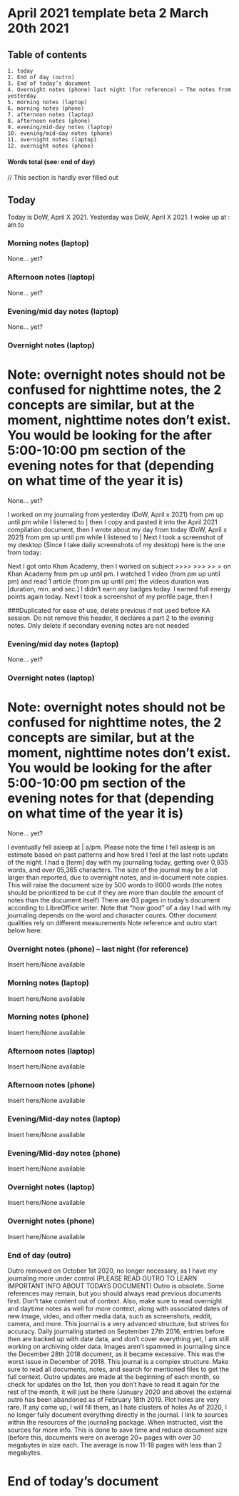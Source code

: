 # April 2021 template beta 2 March 20th 2021
## Table of contents
    1. today
    2. End of day (outro)
    3. End of today’s document
    4. Overnight notes (phone) last night (for reference) – The notes from yesterday
    5. morning notes (laptop)
    6. morning notes (phone)
    7. afternoon notes (laptop)
    8. afternoon notes (phone)
    9. evening/mid-day notes (laptop)
    10. evening/mid-day notes (phone)
    11. overnight notes (laptop)
    12. overnight notes (phone)
#### Words total (see: end of day)
// This section is hardly ever filled out
## Today 
Today is DoW, April X 2021. Yesterday was DoW, April X 2021. I woke up at : am to

### Morning notes (laptop)
None… yet?

### Afternoon notes (laptop)
None… yet?

### Evening/mid day notes (laptop)
None… yet?

### Overnight notes (laptop)
# Note: overnight notes should not be confused for nighttime notes, the 2 concepts are similar, but at the moment, nighttime notes don’t exist. You would be looking for the after 5:00-10:00 pm section of the evening notes for that (depending on what time of the year it is)
None… yet?

I worked on my journaling from yesterday (DoW, April x 2021) from pm up until pm while I listened to | then I copy and pasted it into the April 2021 compilation document, then I wrote about my day from today (DoW, April x 2021) from pm up until pm while I listened to | Next I took a screenshot of my desktop (Since I take daily screenshots of my desktop) here is the one from today:

Next I got onto Khan Academy, then I worked on subject >>>> >>> >> > on Khan Academy from pm up until pm. I watched 1 video (from pm up until pm) and read 1 article (from pm up until pm) the videos duration was [duration, min. and sec.] I didn’t earn any badges today. I earned full energy points again today. Next I took a screenshot of my profile page, then I

###Duplicated for ease of use, delete previous if not used before KA session. Do not remove this header, it declares a part 2 to the evening notes. Only delete if secondary evening notes are not needed
### Evening/mid day notes (laptop)
None… yet?

### Overnight notes (laptop)
# Note: overnight notes should not be confused for nighttime notes, the 2 concepts are similar, but at the moment, nighttime notes don’t exist. You would be looking for the after 5:00-10:00 pm section of the evening notes for that (depending on what time of the year it is)
None… yet?

I eventually fell asleep at | a/pm. Please note the time I fell asleep is an estimate based on past patterns and how tired I feel at the last note update of the night. I had a [term] day with my journaling today, getting over 0,935 words, and over 05,365 characters. The size of the journal may be a lot larger than reported, due to overnight notes, and in-document note copies. This will raise the document size by 500 words to 8000 words (the notes should be prioritized to be cut if they are more than double the amount of notes than the document itself) There are 03 pages in today’s document according to LibreOffice writer. Note that “how good” of a day I had with my journaling depends on the word and character counts. Other document qualities rely on different measurements
Note reference and outro start below here:
### Overnight notes (phone) – last night (for reference)
Insert here/None available
### Morning notes (laptop)
Insert here/None available
### Morning notes (phone)
Insert here/None available
### Afternoon notes (laptop)
Insert here/None available
### Afternoon notes (phone)
Insert here/None available
### Evening/Mid-day notes (laptop)
Insert here/None available
### Evening/Mid-day notes (phone)
Insert here/None available
### Overnight notes (laptop)
Insert here/None available
### Overnight notes (phone)
Insert here/None available
### End of day (outro)
Outro removed on October 1st 2020, no longer necessary, as I have my journaling more under control
 (PLEASE READ OUTRO TO LEARN IMPORTANT INFO ABOUT TODAYS DOCUMENT) Outro is obsolete. Some references may remain, but you should always read previous documents first. Don’t take content out of context.
Also, make sure to read overnight and daytime notes as well for more context, along with associated dates of new image, video, and other media data, such as screenshots, reddit, camera, and more.
This journal is a very advanced structure, but strives for accuracy.
Daily journaling started on September 27th 2016, entries before then are backed up with date data, and don’t cover everything yet, I am still working on archiving older data.
Images aren’t spammed in journaling since the December 28th 2018 document, as it became excessive. This was the worst issue in December of 2018.
This journal is a complex structure. Make sure to read all documents, notes, and search for mentioned files to get the full context.
Outro updates are made at the beginning of each month, so check for updates on the 1st, then you don’t have to read it again for the rest of the month, it will just be there (January 2020 and above) the external outro has been abandoned as of February 18th 2019. 
Plot holes are very rare. If any come up, I will fill them, as I hate clusters of holes
As of 2020, I no longer fully document everything directly in the journal. I link to sources within the resources of the journaling package. When instructed, visit the sources for more info. This is done to save time and reduce document size (before this, documents were on average 20+ pages with over 30 megabytes in size each. The average is now 11-18 pages with less than 2 megabytes.
# End of today’s document
